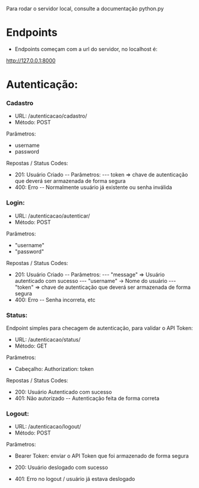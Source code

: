 
Para rodar o servidor local, consulte a documentação python.py

# Endpoints

- Endpoints começam com a url do servidor, no localhost é:

http://127.0.0.1:8000

# Autenticação:

### Cadastro

- URL: /autenticacao/cadastro/
- Método: POST

Parâmetros:
- username
- password

Repostas / Status Codes:

- 201: Usuário Criado
    -- Parâmetros:
    --- token => chave de autenticação que deverá ser armazenada de forma segura
- 400: Erro
    -- Normalmente usuário já existente ou senha inválida

### Login:

- URL: /autenticacao/autenticar/
- Método: POST

Parâmetros:
- "username"
- "password"

Repostas / Status Codes:

- 201: Usuário Criado
    -- Parâmetros:
    --- "message" => Usuário autenticado com sucesso
    --- "username" -> Nome do usuário
    --- "token" => chave de autenticação que deverá ser armazenada de forma segura
- 400: Erro
    -- Senha incorreta, etc

### Status:

Endpoint simples para checagem de autenticação, para validar o API Token:

- URL: /autenticacao/status/
- Método: GET

Parâmetros:
- Cabeçalho: Authorization: token <api-token>

Repostas / Status Codes:
- 200: Usuário Autenticado com sucesso
- 401: Não autorizado
    -- Autenticação feita de forma correta

### Logout:

- URL: /autenticacao/logout/
- Método: POST

Parâmetros:
- Bearer Token: enviar o API Token que foi armazenado de forma segura

- 200: Usuário deslogado com sucesso
- 401: Erro no logout / usuário já estava deslogado